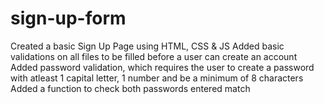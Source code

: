 # sign-up-form

Created a basic Sign Up Page using HTML, CSS & JS
Added basic validations on all files to be filled before a user can create an account
Added password validation, which requires the user to create a password with atleast 1 capital letter, 1 number and be a minimum of 8 characters
Added a function to check both passwords entered match